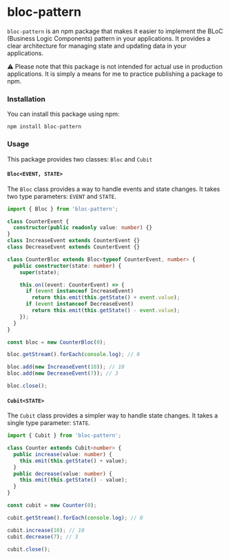 # bloc-pattern

`bloc-pattern` is an npm package that makes it easier to implement the BLoC (Business Logic Components) pattern in your applications. It provides a clear architecture for managing state and updating data in your applications.

⚠️ Please note that this package is not intended for actual use in production applications. It is simply a means for me to practice publishing a package to npm.

### Installation

You can install this package using npm:

```
npm install bloc-pattern
```

### Usage

This package provides two classes: `Bloc` and `Cubit`

#### `Bloc<EVENT, STATE>`

The `Bloc` class provides a way to handle events and state changes. It takes two type parameters: `EVENT` and `STATE`.

```typescript
import { Bloc } from 'bloc-pattern';

class CounterEvent {
  constructor(public readonly value: number) {}
}
class IncreaseEvent extends CounterEvent {}
class DecreaseEvent extends CounterEvent {}

class CounterBloc extends Bloc<typeof CounterEvent, number> {
  public constructor(state: number) {
    super(state);

    this.on((event: CounterEvent) => {
      if (event instanceof IncreaseEvent)
        return this.emit(this.getState() + event.value);
      if (event instanceof DecreaseEvent)
        return this.emit(this.getState() - event.value);
    });
  }
}

const bloc = new CounterBloc(0);

bloc.getStream().forEach(console.log); // 0

bloc.add(new IncreaseEvent(10)); // 10
bloc.add(new DecreaseEvent(7)); // 3

bloc.close();
```

#### `Cubit<STATE>`

The `Cubit` class provides a simpler way to handle state changes. It takes a single type parameter: `STATE`.

```typescript
import { Cubit } from 'bloc-pattern';

class Counter extends Cubit<number> {
  public increase(value: number) {
    this.emit(this.getState() + value);
  }
  public decrease(value: number) {
    this.emit(this.getState() - value);
  }
}

const cubit = new Counter(0);

cubit.getStream().forEach(console.log); // 0

cubit.increase(10); // 10
cubit.decrease(7); // 3

cubit.close();
```

